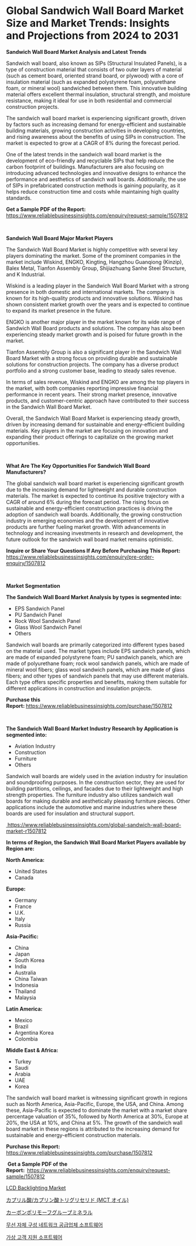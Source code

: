 <p><h1>Global Sandwich Wall Board Market Size and Market Trends: Insights and Projections from 2024 to 2031</h1></p><p><strong>Sandwich Wall Board Market Analysis and Latest Trends</strong></p>
<p><p>Sandwich wall board, also known as SIPs (Structural Insulated Panels), is a type of construction material that consists of two outer layers of material (such as cement board, oriented strand board, or plywood) with a core of insulation material (such as expanded polystyrene foam, polyurethane foam, or mineral wool) sandwiched between them. This innovative building material offers excellent thermal insulation, structural strength, and moisture resistance, making it ideal for use in both residential and commercial construction projects.</p><p>The sandwich wall board market is experiencing significant growth, driven by factors such as increasing demand for energy-efficient and sustainable building materials, growing construction activities in developing countries, and rising awareness about the benefits of using SIPs in construction. The market is expected to grow at a CAGR of 8% during the forecast period.</p><p>One of the latest trends in the sandwich wall board market is the development of eco-friendly and recyclable SIPs that help reduce the carbon footprint of buildings. Manufacturers are also focusing on introducing advanced technologies and innovative designs to enhance the performance and aesthetics of sandwich wall boards. Additionally, the use of SIPs in prefabricated construction methods is gaining popularity, as it helps reduce construction time and costs while maintaining high quality standards.</p></p>
<p><strong>Get a Sample PDF of the Report:&nbsp;</strong> <a href="https://www.reliablebusinessinsights.com/enquiry/request-sample/1507812">https://www.reliablebusinessinsights.com/enquiry/request-sample/1507812</a></p>
<p>&nbsp;</p>
<p><strong>Sandwich Wall Board Major Market Players</strong></p>
<p><p>The Sandwich Wall Board Market is highly competitive with several key players dominating the market. Some of the prominent companies in the market include Wiskind, ENGKO, Kingting, Hangzhou Guanqiong (Kinzip), Balex Metal, Tianfon Assembly Group, Shijiazhuang Sanhe Steel Structure, and K Industrial.</p><p>Wiskind is a leading player in the Sandwich Wall Board Market with a strong presence in both domestic and international markets. The company is known for its high-quality products and innovative solutions. Wiskind has shown consistent market growth over the years and is expected to continue to expand its market presence in the future.</p><p>ENGKO is another major player in the market known for its wide range of Sandwich Wall Board products and solutions. The company has also been experiencing steady market growth and is poised for future growth in the market.</p><p>Tianfon Assembly Group is also a significant player in the Sandwich Wall Board Market with a strong focus on providing durable and sustainable solutions for construction projects. The company has a diverse product portfolio and a strong customer base, leading to steady sales revenue.</p><p>In terms of sales revenue, Wiskind and ENGKO are among the top players in the market, with both companies reporting impressive financial performance in recent years. Their strong market presence, innovative products, and customer-centric approach have contributed to their success in the Sandwich Wall Board Market.</p><p>Overall, the Sandwich Wall Board Market is experiencing steady growth, driven by increasing demand for sustainable and energy-efficient building materials. Key players in the market are focusing on innovation and expanding their product offerings to capitalize on the growing market opportunities.</p></p>
<p>&nbsp;</p>
<p><strong>What Are The Key Opportunities For Sandwich Wall Board Manufacturers?</strong></p>
<p><p>The global sandwich wall board market is experiencing significant growth due to the increasing demand for lightweight and durable construction materials. The market is expected to continue its positive trajectory with a CAGR of around 6% during the forecast period. The rising focus on sustainable and energy-efficient construction practices is driving the adoption of sandwich wall boards. Additionally, the growing construction industry in emerging economies and the development of innovative products are further fueling market growth. With advancements in technology and increasing investments in research and development, the future outlook for the sandwich wall board market remains optimistic.</p></p>
<p><strong>Inquire or Share Your Questions If Any Before Purchasing This Report:</strong> <a href="https://www.reliablebusinessinsights.com/enquiry/pre-order-enquiry/1507812">https://www.reliablebusinessinsights.com/enquiry/pre-order-enquiry/1507812</a></p>
<p>&nbsp;</p>
<p><strong>Market Segmentation</strong></p>
<p><strong>The Sandwich Wall Board Market Analysis by types is segmented into:</strong></p>
<p><ul><li>EPS Sandwich Panel</li><li>PU Sandwich Panel</li><li>Rock Wool Sandwich Panel</li><li>Glass Wool Sandwich Panel</li><li>Others</li></ul></p>
<p><p>Sandwich wall boards are primarily categorized into different types based on the material used. The market types include EPS sandwich panels, which are made of expanded polystyrene foam; PU sandwich panels, which are made of polyurethane foam; rock wool sandwich panels, which are made of mineral wool fibers; glass wool sandwich panels, which are made of glass fibers; and other types of sandwich panels that may use different materials. Each type offers specific properties and benefits, making them suitable for different applications in construction and insulation projects.</p></p>
<p><strong>Purchase this Report:&nbsp;</strong><a href="https://www.reliablebusinessinsights.com/purchase/1507812">https://www.reliablebusinessinsights.com/purchase/1507812</a></p>
<p>&nbsp;</p>
<p><strong>The Sandwich Wall Board Market Industry Research by Application is segmented into:</strong></p>
<p><ul><li>Aviation Industry</li><li>Construction</li><li>Furniture</li><li>Others</li></ul></p>
<p><p>Sandwich wall boards are widely used in the aviation industry for insulation and soundproofing purposes. In the construction sector, they are used for building partitions, ceilings, and facades due to their lightweight and high strength properties. The furniture industry also utilizes sandwich wall boards for making durable and aesthetically pleasing furniture pieces. Other applications include the automotive and marine industries where these boards are used for insulation and structural support.</p></p>
<p><a href="https://www.reliablebusinessinsights.com/global-sandwich-wall-board-market-r1507812">&nbsp;https://www.reliablebusinessinsights.com/global-sandwich-wall-board-market-r1507812</a></p>
<p><strong>In terms of Region, the Sandwich Wall Board Market Players available by Region are:</strong></p>
<p>
    <p> <strong> North America: </strong>
        <ul>
            <li>United States</li>
            <li>Canada</li>
        </ul>
        </p> 
    <p> <strong> Europe: </strong>
        <ul>
            <li>Germany</li>
            <li>France</li>
            <li>U.K.</li>
            <li>Italy</li>
            <li>Russia</li>
        </ul>
        </p> 
    <p> <strong> Asia-Pacific: </strong>
        <ul>
            <li>China</li>
            <li>Japan</li>
            <li>South Korea</li>
            <li>India</li>
            <li>Australia</li>
            <li>China Taiwan</li>
            <li>Indonesia</li>
            <li>Thailand</li>
            <li>Malaysia</li>
        </ul>
        </p> 
    <p> <strong> Latin America: </strong>
        <ul>
            <li>Mexico</li>
            <li>Brazil</li>
            <li>Argentina Korea</li>
            <li>Colombia</li>
        </ul>
        </p> 
    <p> <strong> Middle East & Africa: </strong>
        <ul>
            <li>Turkey</li>
            <li>Saudi</li>
            <li>Arabia</li>
            <li>UAE</li>
            <li>Korea</li>
        </ul>
    </p>
    </p>
<p><p>The sandwich wall board market is witnessing significant growth in regions such as North America, Asia-Pacific, Europe, the USA, and China. Among these, Asia-Pacific is expected to dominate the market with a market share percentage valuation of 35%, followed by North America at 30%, Europe at 20%, the USA at 10%, and China at 5%. The growth of the sandwich wall board market in these regions is attributed to the increasing demand for sustainable and energy-efficient construction materials.</p></p>
<p><strong>Purchase this Report: </strong><a href="https://www.reliablebusinessinsights.com/purchase/1507812">https://www.reliablebusinessinsights.com/purchase/1507812</a></p>
<p>&nbsp;<strong>Get a Sample PDF of the Report:&nbsp;&nbsp;</strong><a href="https://www.reliablebusinessinsights.com/enquiry/request-sample/1507812">https://www.reliablebusinessinsights.com/enquiry/request-sample/1507812</a></p>
<p><strong></strong></p>
<p><p><a href="https://issuu.com/reportprime-2/docs/lcd-backlighting-market-size-2030.pptx">LCD Backlighting Market</a></p><p><a href="https://github.com/ChloeConn27/Market-Research-Report-List-1/blob/main/811654993327.md">カプリル酸/カプリン酸トリグリセリド (MCT オイル)</a></p><p><a href="https://github.com/xnljig2898992/Market-Research-Report-List-2/blob/main/437952493328.md">カーボンポリモーフグループミネラル</a></p><p><a href="https://github.com/khytkeqagplkzqvh/Market-Research-Report-List-2/blob/main/167994183117.md">무선 자체 구성 네트워크 공급업체 소프트웨어</a></p><p><a href="https://github.com/TimmyMann6767/Market-Research-Report-List-2/blob/main/792153583118.md">가상 고객 지원 소프트웨어</a></p></p>